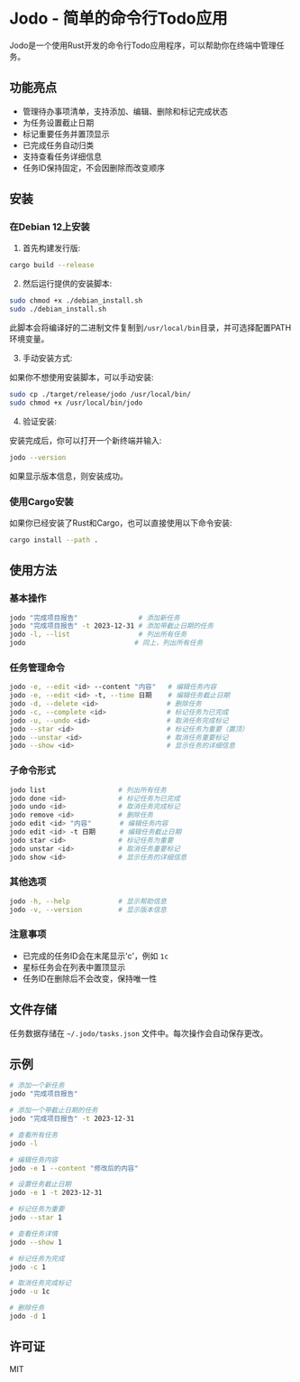 # Jodo - 简单的命令行Todo应用

Jodo是一个使用Rust开发的命令行Todo应用程序，可以帮助你在终端中管理任务。

## 功能亮点

- 管理待办事项清单，支持添加、编辑、删除和标记完成状态
- 为任务设置截止日期
- 标记重要任务并置顶显示
- 已完成任务自动归类
- 支持查看任务详细信息
- 任务ID保持固定，不会因删除而改变顺序

## 安装

### 在Debian 12上安装

1. 首先构建发行版:

```bash
cargo build --release
```

2. 然后运行提供的安装脚本:

```bash
sudo chmod +x ./debian_install.sh
sudo ./debian_install.sh
```

此脚本会将编译好的二进制文件复制到`/usr/local/bin`目录，并可选择配置PATH环境变量。

3. 手动安装方式:

如果你不想使用安装脚本，可以手动安装:

```bash
sudo cp ./target/release/jodo /usr/local/bin/
sudo chmod +x /usr/local/bin/jodo
```

4. 验证安装:

安装完成后，你可以打开一个新终端并输入:

```bash
jodo --version
```

如果显示版本信息，则安装成功。

### 使用Cargo安装

如果你已经安装了Rust和Cargo，也可以直接使用以下命令安装:

```bash
cargo install --path .
```

## 使用方法

### 基本操作

```bash
jodo "完成项目报告"               # 添加新任务
jodo "完成项目报告" -t 2023-12-31 # 添加带截止日期的任务
jodo -l, --list                 # 列出所有任务
jodo                           # 同上，列出所有任务
```

### 任务管理命令

```bash
jodo -e, --edit <id> --content "内容"   # 编辑任务内容
jodo -e, --edit <id> -t, --time 日期    # 编辑任务截止日期
jodo -d, --delete <id>                 # 删除任务
jodo -c, --complete <id>               # 标记任务为已完成
jodo -u, --undo <id>                   # 取消任务完成标记
jodo --star <id>                       # 标记任务为重要（置顶）
jodo --unstar <id>                     # 取消任务重要标记
jodo --show <id>                       # 显示任务的详细信息
```

### 子命令形式

```bash
jodo list                  # 列出所有任务
jodo done <id>             # 标记任务为已完成
jodo undo <id>             # 取消任务完成标记
jodo remove <id>           # 删除任务
jodo edit <id> "内容"       # 编辑任务内容
jodo edit <id> -t 日期      # 编辑任务截止日期
jodo star <id>             # 标记任务为重要
jodo unstar <id>           # 取消任务重要标记
jodo show <id>             # 显示任务的详细信息
```

### 其他选项

```bash
jodo -h, --help            # 显示帮助信息
jodo -v, --version         # 显示版本信息
```

### 注意事项

- 已完成的任务ID会在末尾显示'c'，例如 `1c`
- 星标任务会在列表中置顶显示
- 任务ID在删除后不会改变，保持唯一性

## 文件存储

任务数据存储在 `~/.jodo/tasks.json` 文件中。每次操作会自动保存更改。

## 示例

```bash
# 添加一个新任务
jodo "完成项目报告"

# 添加一个带截止日期的任务
jodo "完成项目报告" -t 2023-12-31

# 查看所有任务
jodo -l

# 编辑任务内容
jodo -e 1 --content "修改后的内容"

# 设置任务截止日期
jodo -e 1 -t 2023-12-31

# 标记任务为重要
jodo --star 1

# 查看任务详情
jodo --show 1

# 标记任务为完成
jodo -c 1

# 取消任务完成标记
jodo -u 1c

# 删除任务
jodo -d 1
```

## 许可证

MIT
